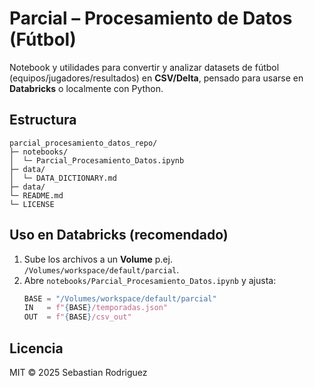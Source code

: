 # Parcial – Procesamiento de Datos (Fútbol)

Notebook y utilidades para convertir y analizar datasets de fútbol (equipos/jugadores/resultados) en **CSV/Delta**, pensado para usarse en **Databricks** o localmente con Python.

## Estructura
```
parcial_procesamiento_datos_repo/
├─ notebooks/
│  └─ Parcial_Procesamiento_Datos.ipynb
├─ data/
│  └─ DATA_DICTIONARY.md
├─ data/          
└─ README.md
└─ LICENSE
```

## Uso en Databricks (recomendado)
1. Sube los archivos a un **Volume** p.ej. `/Volumes/workspace/default/parcial`.
2. Abre `notebooks/Parcial_Procesamiento_Datos.ipynb` y ajusta:
   ```python
   BASE = "/Volumes/workspace/default/parcial"
   IN   = f"{BASE}/temporadas.json"
   OUT  = f"{BASE}/csv_out"
   ```

## Licencia
MIT © 2025 Sebastian Rodriguez
